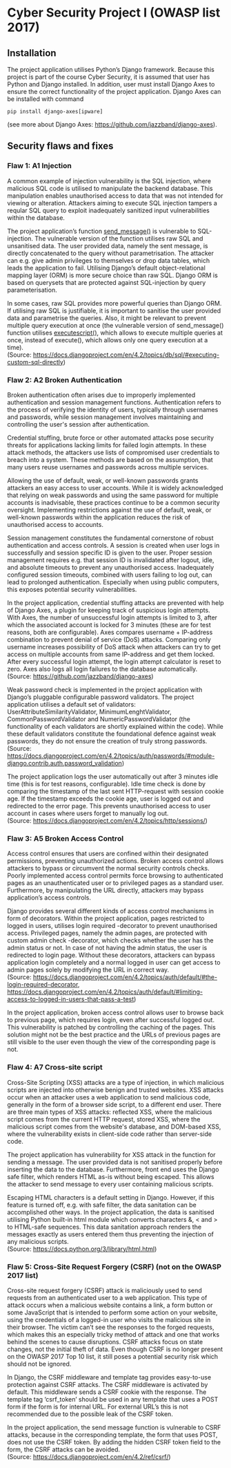 # Cyber Security Project I (OWASP list 2017)

## Installation
The project application utilises Python’s Django framework. Because this project is part of the course Cyber Security, it is assumed that user has Python and Django installed. In addition, user must install Django Axes to ensure the correct functionality of the project application. Django Axes can be installed with command 
```
pip install django-axes[ipware]
```
(see more about Django Axes: https://github.com/jazzband/django-axes). 

## Security flaws and fixes

### Flaw 1: A1 Injection
A common example of injection vulnerability is the SQL injection, where malicious SQL code is utilised to manipulate the backend database. This manipulation enables unauthorised access to data that was not intended for viewing or alteration. Attackers aiming to execute SQL injection tampers a reqular SQL query to exploit inadequately sanitized input vulnerabilities within the database.  

The project application’s function [send_message()](https://github.com/Na-na13/cyber-security-project-i/blob/8de972f38bd5bae1b2af121e4b86bcc16669f3fa/project/src/views.py#L122) is vulnerable to SQL-injection. The vulnerable version of the function utilises raw SQL and unsanitised data. The user provided data, namely the sent message, is directly concatenated to the query without parametrisation. The attacker can e.g. give admin privileges to themselves or drop data tables, which leads the application to fail. Utilising Django’s default object-relational mapping layer (ORM) is more secure choice than raw SQL. Django ORM is based on querysets that are protected against SQL-injection by query parameterisation.  

In some cases, raw SQL provides more powerful queries than Django ORM. If utilising raw SQL is justifiable, it is important to sanitise the user provided data and parametrise the queries. Also, it might be relevant to prevent multiple query execution at once (the vulnerable version of send_message() function utilises [executescript()](https://github.com/Na-na13/cyber-security-project-i/blob/8de972f38bd5bae1b2af121e4b86bcc16669f3fa/project/src/views.py#L140), which allows to execute multiple queries at once, instead of execute(), which allows only one query execution at a time).  
(Source: https://docs.djangoproject.com/en/4.2/topics/db/sql/#executing-custom-sql-directly)

### Flaw 2: A2 Broken Authentication
Broken authentication often arises due to improperly implemented authentication and session management functions. Authentication refers to the process of verifying the identity of users, typically through usernames and passwords, while session management involves maintaining and controlling the user's session after authentication.  

Credential stuffing, brute force or other automated attacks pose security threats for applications lacking limits for failed login attempts. In these attack methods, the attackers use lists of compromised user credentials to breach into a system. These methods are based on the assumption, that many users reuse usernames and passwords across multiple services.  

Allowing the use of default, weak, or well-known passwords grants attackers an easy access to user accounts.  While it is widely acknowledged that relying on weak passwords and using the same password for multiple accounts is inadvisable, these practices continue to be a common security oversight. Implementing restrictions against the use of default, weak, or well-known passwords within the application reduces the risk of unauthorised access to accounts.  

Session management constitutes the fundamental cornerstone of robust authentication and access controls. A session is created when user logs in successfully and session specific ID is given to the user. Proper session management requires e.g. that session ID is invalidated after logout, idle, and absolute timeouts to prevent any unauthorised access. Inadequately configured session timeouts, combined with users failing to log out, can lead to prolonged authentication. Especially when using public computers, this exposes potential security vulnerabilities.  

In the project application, credential stuffing attacks are prevented with help of Django Axes, a plugin for keeping track of suspicious login attempts. With Axes, the number of unsuccessful login attempts is limited to 3, after which the associated account is locked for 3 minutes (these are for test reasons, both are configurable). Axes compares username + IP-address combination to prevent denial of service (DoS) attacks. Comparing only username increases possibility of DoS attack when attackers can try to get access on multiple accounts from same IP-address and get them locked. After every successful login attempt, the login attempt calculator is reset to zero. Axes also logs all login failures to the database automatically.  
(Source: https://github.com/jazzband/django-axes)  

Weak password check is implemented in the project application with Django’s pluggable configurable password validators. The project application utilises a default set of validators: UserAttributeSimilarityValidator, MinimumLenghtValidator, CommonPasswordValidator and NumericPasswordValidator (the functionality of each validators are shortly explained  within the code). While these default validators constitute the foundational defence against weak passwords, they do not ensure the creation of truly strong passwords.  
(Source: https://docs.djangoproject.com/en/4.2/topics/auth/passwords/#module-django.contrib.auth.password_validation)  

The project application logs the user automatically out after 3 minutes idle time (this is for test reasons, configurable). Idle time check is done by comparing the timestamp of the last sent HTTP-request with session cookie age. If the timestamp exceeds the cookie age, user is logged out and redirected to the error page. This prevents unauthorised access to user account in cases where users forget to manually log out.  
(Source: https://docs.djangoproject.com/en/4.2/topics/http/sessions/)

### Flaw 3: A5 Broken Access Control
Access control ensures that users are confined within their designated permissions, preventing unauthorized actions. Broken access control allows attackers to bypass or circumvent the normal security controls checks. Poorly implemented access control permits force browsing to authenticated pages as an unauthenticated user or to privileged pages as a standard user. Furthermore, by manipulating the URL directly, attackers may bypass application’s access controls.  

Django provides several different kinds of access control mechanisms in form of decorators. Within the project application, pages restricted to logged in users, utilises login required -decorator to prevent unauthorised access. Privileged pages, namely the admin pages, are protected with custom admin check -decorator, which checks whether the user has the admin status or not. In case of not having the admin status, the user is redirected to login page. Without these decorators, attackers can bypass application login completely and a normal logged in user can get access to admin pages solely by modifying the URL in correct way.  
(Source: https://docs.djangoproject.com/en/4.2/topics/auth/default/#the-login-required-decorator, https://docs.djangoproject.com/en/4.2/topics/auth/default/#limiting-access-to-logged-in-users-that-pass-a-test)  

In the project application, broken access control allows user to browse back to previous page, which requires login, even after successful logged out. This vulnerability is patched by controlling the caching of the pages. This solution might not be the best practice and the URLs of previous pages are still visible to the user even though the view of the corresponding page is not.

### Flaw 4:  A7 Cross-site script
Cross-Site Scripting (XSS) attacks are a type of injection, in which malicious scripts are injected into otherwise benign and trusted websites. XSS attacks occur when an attacker uses a web application to send malicious code, generally in the form of a browser side script, to a different end user. There are three main types of XSS attacks: reflected XSS, where the malicious script comes from the current HTTP request, stored XSS, where the malicious script comes from the website's database, and DOM-based XSS, where the vulnerability exists in client-side code rather than server-side code.  

The project application has vulnerability for XSS attack in the function for sending a message. The user provided data is not sanitised properly before inserting the data to the database. Furthermore, front end uses the Django safe filter, which renders HTML as-is without being escaped. This allows the attacker to send message to every user containing malicious scripts.  

Escaping HTML characters is a default setting in Django. However, if this feature is turned off, e.g. with safe filter, the data sanitation can be accomplished other ways. In the project application, the data is sanitised utilising Python built-in html module which converts characters &, < and > to HTML-safe sequences. This data sanitation approach renders the messages exactly as users entered them thus preventing the injection of any malicious scripts.  
(Source: https://docs.python.org/3/library/html.html)

### Flaw 5: Cross-Site Request Forgery (CSRF) (not on the OWASP 2017 list)
Cross-site request forgery (CSRF) attack is maliciously used to send requests from an authenticated user to a web application. This type of attack occurs when a malicious website contains a link, a form button or some JavaScript that is intended to perform some action on your website, using the credentials of a logged-in user who visits the malicious site in their browser. The victim can’t see the responses to the forged requests, which makes this an especially tricky method of attack and one that works behind the scenes to cause disruptions. CSRF attacks focus on state changes, not the initial theft of data. Even though CSRF is no longer present on the OWASP 2017 Top 10 list, it still poses a potential security risk which should not be ignored.  

In Django, the CSRF middleware and template tag provides easy-to-use protection against CSRF attacks. The CSRF middleware is activated by default. This middleware sends a CSRF cookie with the response. The template tag ‘csrf_token’ should be used in any template that uses a POST form if the form is for internal URL. For external URL’s this is not recommended due to the possible leak of the CSRF token.  

In the project application, the send message function is vulnerable to CSRF attacks, because in the corresponding template, the form that uses POST, does not use the CSRF token. By adding the hidden CSRF token field to the form, the CSRF attacks can be avoided.  
(Source: https://docs.djangoproject.com/en/4.2/ref/csrf/)

